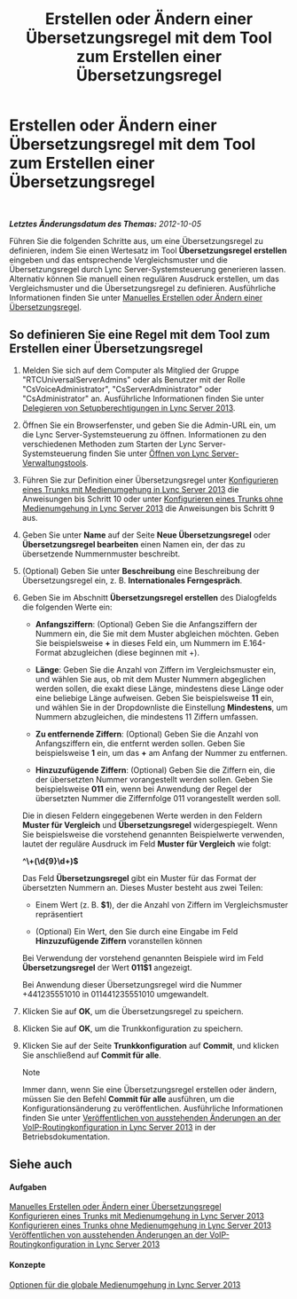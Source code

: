 ﻿---
title: Erstellen oder Ändern einer Übersetzungsregel mit dem Tool zum Erstellen einer Übersetzungsregel
TOCTitle: Erstellen oder Ändern einer Übersetzungsregel mit dem Tool zum Erstellen einer Übersetzungsregel
ms:assetid: ba112df8-3bb4-48e4-a353-4bf9110ccd71
ms:mtpsurl: https://technet.microsoft.com/de-de/library/Gg412909(v=OCS.15)
ms:contentKeyID: 49295213
ms.date: 05/19/2016
mtps_version: v=OCS.15
ms.translationtype: HT
---

# Erstellen oder Ändern einer Übersetzungsregel mit dem Tool zum Erstellen einer Übersetzungsregel

 

_**Letztes Änderungsdatum des Themas:** 2012-10-05_

Führen Sie die folgenden Schritte aus, um eine Übersetzungsregel zu definieren, indem Sie einen Wertesatz im Tool **Übersetzungsregel erstellen** eingeben und das entsprechende Vergleichsmuster und die Übersetzungsregel durch Lync Server-Systemsteuerung generieren lassen. Alternativ können Sie manuell einen regulären Ausdruck erstellen, um das Vergleichsmuster und die Übersetzungsregel zu definieren. Ausführliche Informationen finden Sie unter [Manuelles Erstellen oder Ändern einer Übersetzungsregel](lync-server-2013-create-or-modify-a-translation-rule-manually.md).

## So definieren Sie eine Regel mit dem Tool zum Erstellen einer Übersetzungsregel

1.  Melden Sie sich auf dem Computer als Mitglied der Gruppe "RTCUniversalServerAdmins" oder als Benutzer mit der Rolle "CsVoiceAdministrator", "CsServerAdministrator" oder "CsAdministrator" an. Ausführliche Informationen finden Sie unter [Delegieren von Setupberechtigungen in Lync Server 2013](lync-server-2013-delegate-setup-permissions.md).

2.  Öffnen Sie ein Browserfenster, und geben Sie die Admin-URL ein, um die Lync Server-Systemsteuerung zu öffnen. Informationen zu den verschiedenen Methoden zum Starten der Lync Server-Systemsteuerung finden Sie unter [Öffnen von Lync Server-Verwaltungstools](lync-server-2013-open-lync-server-administrative-tools.md).

3.  Führen Sie zur Definition einer Übersetzungsregel unter [Konfigurieren eines Trunks mit Medienumgehung in Lync Server 2013](lync-server-2013-configure-a-trunk-with-media-bypass.md) die Anweisungen bis Schritt 10 oder unter [Konfigurieren eines Trunks ohne Medienumgehung in Lync Server 2013](lync-server-2013-configure-a-trunk-without-media-bypass.md) die Anweisungen bis Schritt 9 aus.

4.  Geben Sie unter **Name** auf der Seite **Neue Übersetzungsregel** oder **Übersetzungsregel bearbeiten** einen Namen ein, der das zu übersetzende Nummernmuster beschreibt.

5.  (Optional) Geben Sie unter **Beschreibung** eine Beschreibung der Übersetzungsregel ein, z. B. **Internationales Ferngespräch**.

6.  Geben Sie im Abschnitt **Übersetzungsregel erstellen** des Dialogfelds die folgenden Werte ein:
    
      - **Anfangsziffern**: (Optional) Geben Sie die Anfangsziffern der Nummern ein, die Sie mit dem Muster abgleichen möchten. Geben Sie beispielsweise **+** in dieses Feld ein, um Nummern im E.164-Format abzugleichen (diese beginnen mit +).
    
      - **Länge**: Geben Sie die Anzahl von Ziffern im Vergleichsmuster ein, und wählen Sie aus, ob mit dem Muster Nummern abgeglichen werden sollen, die exakt diese Länge, mindestens diese Länge oder eine beliebige Länge aufweisen. Geben Sie beispielsweise **11** ein, und wählen Sie in der Dropdownliste die Einstellung **Mindestens**, um Nummern abzugleichen, die mindestens 11 Ziffern umfassen.
    
      - **Zu entfernende Ziffern**: (Optional) Geben Sie die Anzahl von Anfangsziffern ein, die entfernt werden sollen. Geben Sie beispielsweise **1** ein, um das **+** am Anfang der Nummer zu entfernen.
    
      - **Hinzuzufügende Ziffern**: (Optional) Geben Sie die Ziffern ein, die der übersetzten Nummer vorangestellt werden sollen. Geben Sie beispielsweise **011** ein, wenn bei Anwendung der Regel der übersetzten Nummer die Ziffernfolge 011 vorangestellt werden soll.
    
    Die in diesen Feldern eingegebenen Werte werden in den Feldern **Muster für Vergleich** und **Übersetzungsregel** widergespiegelt. Wenn Sie beispielsweise die vorstehend genannten Beispielwerte verwenden, lautet der reguläre Ausdruck im Feld **Muster für Vergleich** wie folgt:
    
    **^\\+(\\d{9}\\d+)$**
    
    Das Feld **Übersetzungsregel** gibt ein Muster für das Format der übersetzten Nummern an. Dieses Muster besteht aus zwei Teilen:
    
      - Einem Wert (z. B. **$1**), der die Anzahl von Ziffern im Vergleichsmuster repräsentiert
    
      - (Optional) Ein Wert, den Sie durch eine Eingabe im Feld **Hinzuzufügende Ziffern** voranstellen können
    
    Bei Verwendung der vorstehend genannten Beispiele wird im Feld **Übersetzungsregel** der Wert **011$1** angezeigt.
    
    Bei Anwendung dieser Übersetzungsregel wird die Nummer +441235551010 in 011441235551010 umgewandelt.

7.  Klicken Sie auf **OK**, um die Übersetzungsregel zu speichern.

8.  Klicken Sie auf **OK**, um die Trunkkonfiguration zu speichern.

9.  Klicken Sie auf der Seite **Trunkkonfiguration** auf **Commit**, und klicken Sie anschließend auf **Commit für alle**.
    

    > [!NOTE]
    > Immer dann, wenn Sie eine Übersetzungsregel erstellen oder ändern, müssen Sie den Befehl <STRONG>Commit für alle</STRONG> ausführen, um die Konfigurationsänderung zu veröffentlichen. Ausführliche Informationen finden Sie unter <A href="lync-server-2013-publish-pending-changes-to-the-voice-routing-configuration.md">Veröffentlichen von ausstehenden Änderungen an der VoIP-Routingkonfiguration in Lync Server 2013</A> in der Betriebsdokumentation.



## Siehe auch

#### Aufgaben

[Manuelles Erstellen oder Ändern einer Übersetzungsregel](lync-server-2013-create-or-modify-a-translation-rule-manually.md)  
[Konfigurieren eines Trunks mit Medienumgehung in Lync Server 2013](lync-server-2013-configure-a-trunk-with-media-bypass.md)  
[Konfigurieren eines Trunks ohne Medienumgehung in Lync Server 2013](lync-server-2013-configure-a-trunk-without-media-bypass.md)  
[Veröffentlichen von ausstehenden Änderungen an der VoIP-Routingkonfiguration in Lync Server 2013](lync-server-2013-publish-pending-changes-to-the-voice-routing-configuration.md)  

#### Konzepte

[Optionen für die globale Medienumgehung in Lync Server 2013](lync-server-2013-global-media-bypass-options.md)

